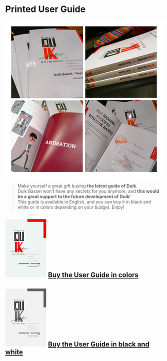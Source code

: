 # Printed User Guide

![guide pic comp ](img/duik-guide/guide-pic-comp.png)


 > Make yourself a great gift buying __the latest guide of Duik__.  
 Duik Bassel won't have any secrets for you anymore, and __this would be a great support to the future development of Duik__!  
This guide is available in English, and you can buy it in black and white or in colors depending on your budget. Enjoy! 


## ![guide couv colors](img/duik-guide/guide-pic-couv-color.png)    [Buy the User Guide in colors](http://www.lulu.com/shop/nicolas-dufresne/duik-bassel-user-guide/paperback/product-23947490.html) 



## ![guide couv nb ](img/duik-guide/guide-pic-couv-nb.png)    [Buy the User Guide in black and white](http://www.lulu.com/shop/nicolas-dufresne/duik-bassel-user-guide/paperback/product-23947482.html) 